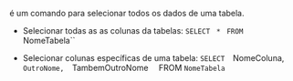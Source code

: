 é um comando para selecionar todos os dados de uma tabela.

- Selecionar todas as as colunas da tabelas:
``SELECT ``
	``* ``
``FROM 
	``NomeTabela``

- Selecionar colunas específicas de uma tabela:
``SELECT 
	``NomeColuna, 
	``OutroNome, 
	``TambemOutroNome `` 
``FROM 
	``NomeTabela``  

